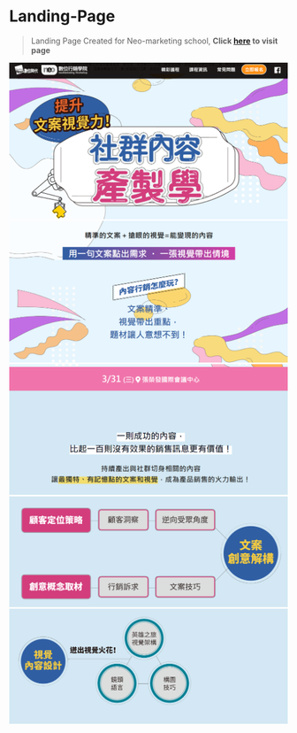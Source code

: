 # Landing-Page
> Landing Page Created for Neo-marketing school, <strong> Click [here](https://edm.bnext.com.tw/content-marketing-2021/ "content-marketing-2021") to visit page </strong>
<img src="https://github.com/eileen-kuo-0207/Landing-Page/blob/20131f501823a99ad8847e60c16e770b048b898b/Landing%20Page%20section1.png" alt="GitHub" title="width='700'"/>

<img src="https://github.com/eileen-kuo-0207/Landing-Page/blob/20131f501823a99ad8847e60c16e770b048b898b/Landing%20Page%20section2.png" alt="GitHub" title="width='700'"/>

<img src="https://github.com/eileen-kuo-0207/Landing-Page/blob/20131f501823a99ad8847e60c16e770b048b898b/Landing%20Page%20section3.png" alt="GitHub" title="width='700'"/>

<img src="https://github.com/eileen-kuo-0207/Landing-Page/blob/20131f501823a99ad8847e60c16e770b048b898b/Landing%20Page%20section4.png" alt="GitHub" title="width='700'"/>

<img src="https://github.com/eileen-kuo-0207/Landing-Page/blob/20131f501823a99ad8847e60c16e770b048b898b/Landing%20Page%20section5.png" alt="GitHub" title="width='700'"/>


